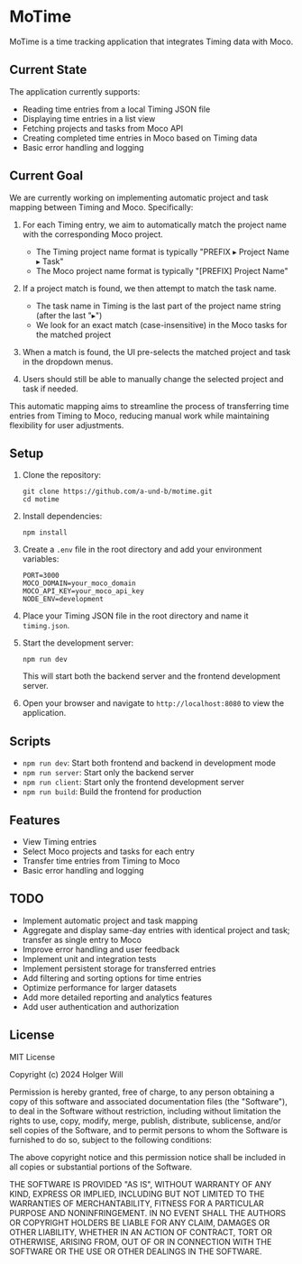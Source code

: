 # MoTime

MoTime is a time tracking application that integrates Timing data with Moco.

## Current State

The application currently supports:
- Reading time entries from a local Timing JSON file
- Displaying time entries in a list view
- Fetching projects and tasks from Moco API
- Creating completed time entries in Moco based on Timing data
- Basic error handling and logging

## Current Goal

We are currently working on implementing automatic project and task mapping between Timing and Moco. Specifically:

1. For each Timing entry, we aim to automatically match the project name with the corresponding Moco project.
   - The Timing project name format is typically "PREFIX ▸ Project Name ▸ Task"
   - The Moco project name format is typically "[PREFIX] Project Name"

2. If a project match is found, we then attempt to match the task name.
   - The task name in Timing is the last part of the project name string (after the last "▸")
   - We look for an exact match (case-insensitive) in the Moco tasks for the matched project

3. When a match is found, the UI pre-selects the matched project and task in the dropdown menus.

4. Users should still be able to manually change the selected project and task if needed.

This automatic mapping aims to streamline the process of transferring time entries from Timing to Moco, reducing manual work while maintaining flexibility for user adjustments.

## Setup

1. Clone the repository:
   ```
   git clone https://github.com/a-und-b/motime.git
   cd motime
   ```

2. Install dependencies:
   ```
   npm install
   ```

3. Create a `.env` file in the root directory and add your environment variables:
   ```
   PORT=3000
   MOCO_DOMAIN=your_moco_domain
   MOCO_API_KEY=your_moco_api_key
   NODE_ENV=development
   ```

4. Place your Timing JSON file in the root directory and name it `timing.json`.

5. Start the development server:
   ```
   npm run dev
   ```

   This will start both the backend server and the frontend development server.

6. Open your browser and navigate to `http://localhost:8080` to view the application.

## Scripts

- `npm run dev`: Start both frontend and backend in development mode
- `npm run server`: Start only the backend server
- `npm run client`: Start only the frontend development server
- `npm run build`: Build the frontend for production

## Features

- View Timing entries
- Select Moco projects and tasks for each entry
- Transfer time entries from Timing to Moco
- Basic error handling and logging

## TODO

- Implement automatic project and task mapping
- Aggregate and display same-day entries with identical project and task; transfer as single entry to Moco
- Improve error handling and user feedback
- Implement unit and integration tests
- Implement persistent storage for transferred entries
- Add filtering and sorting options for time entries
- Optimize performance for larger datasets
- Add more detailed reporting and analytics features
- Add user authentication and authorization

## License

MIT License

Copyright (c) 2024 Holger Will

Permission is hereby granted, free of charge, to any person obtaining a copy
of this software and associated documentation files (the "Software"), to deal
in the Software without restriction, including without limitation the rights
to use, copy, modify, merge, publish, distribute, sublicense, and/or sell
copies of the Software, and to permit persons to whom the Software is
furnished to do so, subject to the following conditions:

The above copyright notice and this permission notice shall be included in all
copies or substantial portions of the Software.

THE SOFTWARE IS PROVIDED "AS IS", WITHOUT WARRANTY OF ANY KIND, EXPRESS OR
IMPLIED, INCLUDING BUT NOT LIMITED TO THE WARRANTIES OF MERCHANTABILITY,
FITNESS FOR A PARTICULAR PURPOSE AND NONINFRINGEMENT. IN NO EVENT SHALL THE
AUTHORS OR COPYRIGHT HOLDERS BE LIABLE FOR ANY CLAIM, DAMAGES OR OTHER
LIABILITY, WHETHER IN AN ACTION OF CONTRACT, TORT OR OTHERWISE, ARISING FROM,
OUT OF OR IN CONNECTION WITH THE SOFTWARE OR THE USE OR OTHER DEALINGS IN THE
SOFTWARE.
